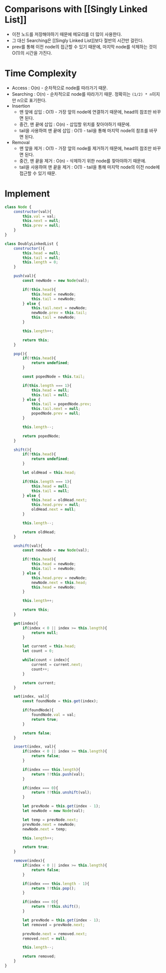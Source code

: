 

# Comparisons with [[Singly Linked List]]
- 이전 노드를 저장해야하기 때문에 메모리를 더 많이 사용한다.
- 그 대신 Searching은 [[Singly Linked List]]보다 절반의 시간만 걸린다.
- prev를 통해 이전 node의 접근할 수 있기 때문에, 마지막 node를 삭제하는 것이 O(1)의 시간을 가진다.

# Time Complexity
- Access : O(n) - 순차적으로 node를 따라가기 때문.
- Searching : O(n) - 순차적으로 node를 따라가기 때문. 정확히는 `(1/2) * n`이지만 n으로 표기한다.
- Insertion
	- 맨 앞에 삽입 : O(1) - 가장 앞의 node에 연결하기 때문에, head의 참조만 바꾸면 된다.
	- 중간, 맨 끝에 삽입 : O(n) - 삽입할 위치를 찾아야하기 때문에.
	- tail을 사용하여 맨 끝에 삽입 : O(1) - tail을 통해 마지막 node의 참조를 바꾸면 된다.
- Removal
	- 맨 앞을 제거 : O(1) - 가장 앞의 node를 제거하기 때문에, head의 참조만 바꾸면 된다.
	- 중간, 맨 끝을 제거 : O(n) - 삭제하기 위한 node를 찾아야하기 때문에.
	- tail을 사용하여 맨 끝을 제거 : O(1) - tail을 통해 마지막 node의 이전 node에 접근할 수 있기 때문.

# Implement
```js
class Node {
	constructor(val){
		this.val = val;
		this.next = null;
		this.prev = null;
	}
}

class DoublyLinkedList {
	constructor(){
		this.head = null;
		this.tail = null;
		this.length = 0;
	}

	push(val){
		const newNode = new Node(val);

		if(!this.head){
			this.head = newNode;
			this.tail = newNode;
		} else {
			this.tail.next = newNode;
			newNode.prev = this.tail;
			this.tail = newNode;
		}

		this.length++;

		return this;
	}

	pop(){
		if(!this.head){
			return undefined;
		}

		const popedNode = this.tail;

		if(this.length === 1){
			this.head = null;
			this.tail = null;
		} else {
			this.tail = popedNode.prev;
			this.tail.next = null;
			popedNode.prev = null;
		}

		this.length--;

		return popedNode;
	}

	shift(){
		if(!this.head){
			return undefined;
		}

		let oldHead = this.head;

		if(this.length === 1){
			this.head = null;
			this.tail = null;
		} else {
			this.head = oldHead.next;
			this.head.prev = null;
			oldHead.next = null;
		}

		this.length--;

		return oldHead;
	}

	unshift(val){
		const newNode = new Node(val);

		if(!this.head){
			this.head = newNode;
			this.tail = newNode;
		} else {
			this.head.prev = newNode;
			newNode.next = this.head;
			this.head = newNode;
		}

		this.length++;

		return this;
	}

	get(index){
		if(index < 0 || index >= this.length){
			return null;
		}

		let current = this.head;
		let count = 0;

		while(count < index){
			current = current.next;
			count++;
		}

		return current;
	}

	set(index, val){
		const foundNode = this.get(index);

		if(foundNode){
			foundNode.val = val;
			return true;
		}

		return false;
	}

	insert(index, val){
		if(index < 0 || index >= this.length){
			return false;
		}

		if(index === this.length){
			return !!this.push(val);
		}

		if(index === 0){
			return !!this.unshift(val);
		}

		let prevNode = this.get(index - 1);
		let newNode = new Node(val);

		let temp = prevNode.next;
		prevNode.next = newNode;
		newNode.next = temp;

		this.length++;

		return true;
	}

	remove(index){
		if(index < 0 || index >= this.length){
			return false;
		}

		if(index === this.length - 1){
			return !!this.pop();
		}

		if(index === 0){
			return !!this.shift();
		}

		let prevNode = this.get(index - 1);
		let removed = prevNode.next;

		prevNode.next = removed.next;
		removed.next = null;

		this.length--;

		return removed;
	}
}
```